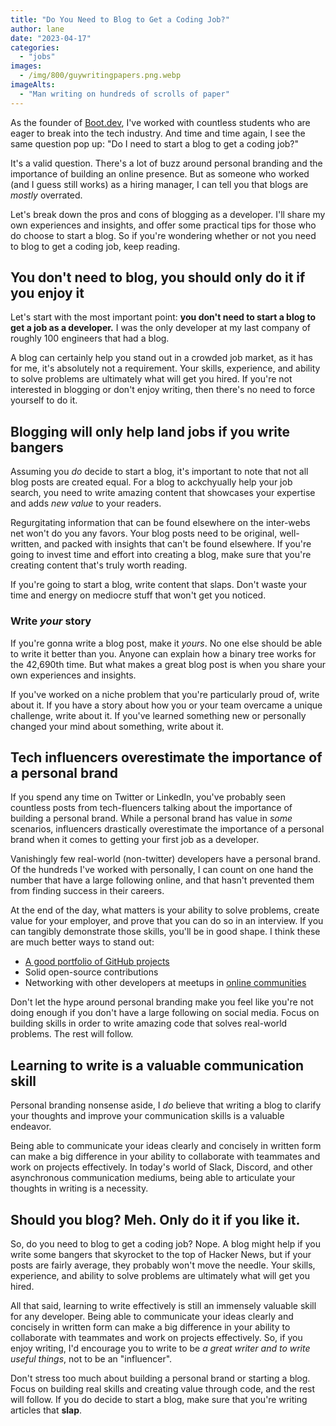 ```yaml
---
title: "Do You Need to Blog to Get a Coding Job?"
author: lane
date: "2023-04-17"
categories:
  - "jobs"
images:
  - /img/800/guywritingpapers.png.webp
imageAlts:
  - "Man writing on hundreds of scrolls of paper"
---
```


As the founder of [Boot.dev](https://www.boot.dev), I've worked with countless students who are eager to break into the tech industry. And time and time again, I see the same question pop up: "Do I need to start a blog to get a coding job?"

It's a valid question. There's a lot of buzz around personal branding and the importance of building an online presence. But as someone who worked (and I guess still works) as a hiring manager, I can tell you that blogs are _mostly_ overrated.

Let's break down the pros and cons of blogging as a developer. I'll share my own experiences and insights, and offer some practical tips for those who do choose to start a blog. So if you're wondering whether or not you need to blog to get a coding job, keep reading.

## You don't need to blog, you should only do it if you enjoy it

Let's start with the most important point: **you don't need to start a blog to get a job as a developer.** I was the only developer at my last company of roughly 100 engineers that had a blog.

A blog can certainly help you stand out in a crowded job market, as it has for me, it's absolutely not a requirement. Your skills, experience, and ability to solve problems are ultimately what will get you hired. If you're not interested in blogging or don't enjoy writing, then there's no need to force yourself to do it.

## Blogging will only help land jobs if you write bangers

Assuming you _do_ decide to start a blog, it's important to note that not all blog posts are created equal. For a blog to ackchyually help your job search, you need to write amazing content that showcases your expertise and adds _new value_ to your readers.

Regurgitating information that can be found elsewhere on the inter-webs net won't do you any favors. Your blog posts need to be original, well-written, and packed with insights that can't be found elsewhere. If you're going to invest time and effort into creating a blog, make sure that you're creating content that's truly worth reading.

If you're going to start a blog, write content that slaps. Don't waste your time and energy on mediocre stuff that won't get you noticed.

### Write _your_ story

If you're gonna write a blog post, make it _yours_. No one else should be able to write it better than you. Anyone can explain how a binary tree works for the 42,690th time. But what makes a great blog post is when you share your own experiences and insights.

If you've worked on a niche problem that you're particularly proud of, write about it. If you have a story about how you or your team overcame a unique challenge, write about it. If you've learned something new or personally changed your mind about something, write about it.

## Tech influencers overestimate the importance of a personal brand

If you spend any time on Twitter or LinkedIn, you've probably seen countless posts from tech-fluencers talking about the importance of building a personal brand. While a personal brand has value in _some_ scenarios, influencers drastically overestimate the importance of a personal brand when it comes to getting your first job as a developer.

Vanishingly few real-world (non-twitter) developers have a personal brand. Of the hundreds I've worked with personally, I can count on one hand the number that have a large following online, and that hasn't prevented them from finding success in their careers.

At the end of the day, what matters is your ability to solve problems, create value for your employer, and prove that you can do so in an interview. If you can tangibly demonstrate those skills, you'll be in good shape. I think these are much better ways to stand out:

- [A good portfolio of GitHub projects](/jobs/build-github-profile/)
- Solid open-source contributions
- Networking with other developers at meetups in [online communities](https://www.boot.dev/community)

Don't let the hype around personal branding make you feel like you're not doing enough if you don't have a large following on social media. Focus on building skills in order to write amazing code that solves real-world problems. The rest will follow.

## Learning to write is a valuable communication skill

Personal branding nonsense aside, I _do_ believe that writing a blog to clarify your thoughts and improve your communication skills is a valuable endeavor.

Being able to communicate your ideas clearly and concisely in written form can make a big difference in your ability to collaborate with teammates and work on projects effectively. In today's world of Slack, Discord, and other asynchronous communication mediums, being able to articulate your thoughts in writing is a necessity.

## Should you blog? Meh. Only do it if you like it.

So, do you need to blog to get a coding job? Nope. A blog might help if you write some bangers that skyrocket to the top of Hacker News, but if your posts are fairly average, they probably won't move the needle. Your skills, experience, and ability to solve problems are ultimately what will get you hired.

All that said, learning to write effectively is still an immensely valuable skill for any developer. Being able to communicate your ideas clearly and concisely in written form can make a big difference in your ability to collaborate with teammates and work on projects effectively. So, if you enjoy writing, I'd encourage you to write to be _a great writer and to write useful things_, not to be an "influencer".

Don't stress too much about building a personal brand or starting a blog. Focus on building real skills and creating value through code, and the rest will follow. If you do decide to start a blog, make sure that you're writing articles that **slap**.
